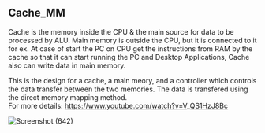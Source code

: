 ## Cache_MM

Cache is the memory inside the CPU & the main source for data to be processed by ALU. Main memory is outside the CPU, but it is connected to it for ex. At case of start the PC on CPU get 
the instructions from RAM by the cache so that it can start running the PC and Desktop Applications, Cache also can write data in main memory.

This is the design for a cache, a main meory, and a controller which controls the data transfer between the two memories. The data is transfered using the direct memory mapping method.                                                                                                                                     
For more details: https://www.youtube.com/watch?v=V_QS1HzJ8Bc
                                                                                                                                                                                              
![Screenshot (642)](https://github.com/EngAhmed21/Sub-RTL-Projects/assets/90782588/100a5805-52e3-4f6c-b122-ee6d6cb9699e)
